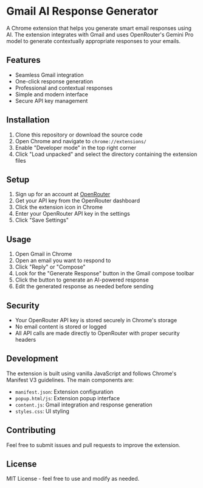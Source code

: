 # Gmail AI Response Generator

A Chrome extension that helps you generate smart email responses using AI. The extension integrates with Gmail and uses OpenRouter's Gemini Pro model to generate contextually appropriate responses to your emails.

## Features

- Seamless Gmail integration
- One-click response generation
- Professional and contextual responses
- Simple and modern interface
- Secure API key management

## Installation

1. Clone this repository or download the source code
2. Open Chrome and navigate to `chrome://extensions/`
3. Enable "Developer mode" in the top right corner
4. Click "Load unpacked" and select the directory containing the extension files

## Setup

1. Sign up for an account at [OpenRouter](https://openrouter.ai/)
2. Get your API key from the OpenRouter dashboard
3. Click the extension icon in Chrome
4. Enter your OpenRouter API key in the settings
5. Click "Save Settings"

## Usage

1. Open Gmail in Chrome
2. Open an email you want to respond to
3. Click "Reply" or "Compose"
4. Look for the "Generate Response" button in the Gmail compose toolbar
5. Click the button to generate an AI-powered response
6. Edit the generated response as needed before sending

## Security

- Your OpenRouter API key is stored securely in Chrome's storage
- No email content is stored or logged
- All API calls are made directly to OpenRouter with proper security headers

## Development

The extension is built using vanilla JavaScript and follows Chrome's Manifest V3 guidelines. The main components are:

- `manifest.json`: Extension configuration
- `popup.html/js`: Extension popup interface
- `content.js`: Gmail integration and response generation
- `styles.css`: UI styling

## Contributing

Feel free to submit issues and pull requests to improve the extension.

## License

MIT License - feel free to use and modify as needed. 